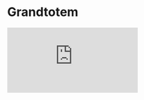 Grandtotem
===

![alt text](https://github.com/Yangyangl7/Grandtotem/tree/master/res/post_for_submission.pdf)

